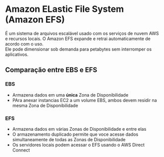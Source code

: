 # Amazon ELastic File System (Amazon EFS)

É um sistema de arquivos escalável usado com os serviços de nuvem AWS e recursos locais. O Amazon EFS expande e retrai automaticamente de acordo com o uso.  
Ele pode dimensionar sob demanda para petabytes sem interromper os aplicativos.

## Comparação entre EBS e EFS

### EBS
 - Armazena dados em uma **única** Zona de Disponibilidade
 - PAra anexar instancias EC2 a um volume EBS, ambos devem residir na mesma Zona de Disponibilidade

### EFS
- Armazena dados em várias Zonas de Disponibilidade e entre elas
- O armazenamento duplicado permite que voce acesse dados simultaneamente de todas as Zonas de Disponibilidade
- Os servidores locais podem acessar o EFS usando o AWS Direct Connect

